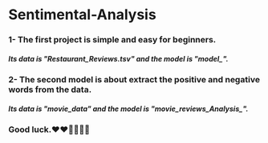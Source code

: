 # Sentimental-Analysis

### 1- The first project is simple and easy for beginners.
##### Its data is "Restaurant_Reviews.tsv" and the model is "model_".

### 2- The second model is about extract the positive and negative words from the data.
##### Its data is "movie_data" and the model is "movie_reviews_Analysis_".

### Good luck.❤❤🤍🤍💌💌
